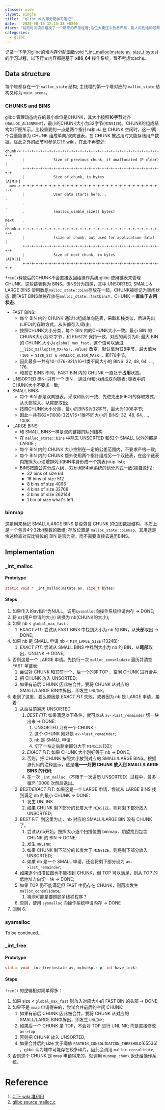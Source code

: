 ```yaml
---
classes: wide
layout: single
title:  "glibc 堆内存分配学习笔记"
date:   2020-08-15 12:15:38 +0800
diary: "前段时间项目组换了一个新来的产品经理;这位大佬还未熟悉产品，别人问到啥问题都要找测试回答，连客户演示、销售之类的问题都要来找测试，晕😵，到底我是产品还是你是产品？"
categories: 
  - glibc
---
```


记录一下学习glibc的堆内存分配函数[void *_int_malloc(mstate av, size_t bytes)](https://code.woboq.org/userspace/glibc/malloc/malloc.c.html#_int_malloc)的学习过程，以下行文内容都是基于 **x86_64** 操作系统，暂不考虑tcache。


## Data structure

每个堆都存在一个 `malloc_state` 结构; 主线程的第一个堆对应的 `malloc_state` 结构又称为 `main_arena`。

### CHUNKS and BINS

glibc 管理动态内存的最小单位是CHUNK，其大小按照**16字节**对齐(`MALLOC_ALIGNMENT`)，最小的CHUNK大小为32字节(`MINSIZE`)。CHUNK的组成结构如下图所示。比较重要的一点是两个指针`fd`和`bk`: 在 CHUNK 空闲时，这一/两个变量能够为 CHUNK 组成单向/双向链表，在 CHUNK 被占用时又能存储用户数据。除此之外的细节可参见[CTF wiki](https://ctf-wiki.github.io/ctf-wiki/pwn/linux/glibc-heap/heap_structure-zh/#malloc_chunk)，在此不再赘述:
```
chunk-> +-+-+-+-+-+-+-+-+-+-+-+-+-+-+-+-+-+-+-+-+-+-+-+-+-+-+-+-+-+-+-+-+
        |             Size of previous chunk, if unallocated (P clear)  |
        +-+-+-+-+-+-+-+-+-+-+-+-+-+-+-+-+-+-+-+-+-+-+-+-+-+-+-+-+-+-+-+-+
        |             Size of chunk, in bytes                     |A|M|P|
  mem-> +-+-+-+-+-+-+-+-+-+-+-+-+-+-+-+-+-+-+-+-+-+-+-+-+-+-+-+-+-+-+-+-+
        |             User data starts here...                          .
        .                                                               .
        .             (malloc_usable_size() bytes)                      .
next    .                                                               |
chunk-> +-+-+-+-+-+-+-+-+-+-+-+-+-+-+-+-+-+-+-+-+-+-+-+-+-+-+-+-+-+-+-+-+
        |             (size of chunk, but used for application data)    |
        +-+-+-+-+-+-+-+-+-+-+-+-+-+-+-+-+-+-+-+-+-+-+-+-+-+-+-+-+-+-+-+-+
        |             Size of next chunk, in bytes                |A|0|1|
        +-+-+-+-+-+-+-+-+-+-+-+-+-+-+-+-+-+-+-+-+-+-+-+-+-+-+-+-+-+-+-+-+
```

`free()`释放后的CHUNK不会直接返回给操作系统;glibc 使用链表来管理CHUNK，这些链表称为 BINS。BINS分为四类，其中 UNSORTED, SMALL & LARGE BINS 使用数组`malloc_state::bins`存放在一起，CHUNK被标记为空闲状态; 而FAST BINS单独存放在`malloc_state::fastbinsY`，CHUNK **一直处于占用状态**:

- FAST BINS: 
  - 每个 BIN 内的 CHUNK 通过`fd`组成单向链表，采取和栈类似、后进先出(LIFO)的存取方式，从头部存入/取出;
  - 按照CHUNK大小分类，每个 BIN 内的CHUNK大小一致。最小 BIN 的CHUNK大小为32字节，和 `MINSIZE` 保持一致，对应的索引为0; 最大 BIN 的 CHUNK 大小为 `global_max_fast`，这个值可以通过 `__libc_mallopt(M_MXFAST, value)` 改变，默认值为128字节，最大值为`(160 + SIZE_SZ) & ~MALLOC_ALIGN_MASK)`，即176字节; 
  - 因此最多一共有10=(176-32)//16+1类不同大小的 BINS: 32, 48, 64, ..., 176.
  - 和其它 BINS 不同，FAST BIN 内的 CHUNK 一直处于**占用**状态。
- UNSORTED BIN: 只有一个 BIN ，通过`fd`和`bk`组成双向链表; 链表中的CHUNK大小不要求一致; 
- SMALL BINS:
  - 每个 BIN 都是双向链表，采取和队列一致、先进先出(FIFO)的存取方式，从头部放入、从尾部取出;
  - 按照CHUNK大小分类，最小的BINS为32字节，最大为1008字节;
  - 因此一共有62=(1008-32)//16+1类不同大小的 BINS: 32, 48, 64, ..., 1008.
- LARGE BINS:
  - 和 SMALL BINS一样是双向链接的队列结构
  - 在 `malloc_state::bins` 中除去 UNSORTED 和62个 SMALL 以外的都是 LARGE ;
  - 每个 BIN 内的 CHUNK 大小控制在一定的公差范围内，不要求严格一致;
  - 每个 BIN 内的 CHUNK 额外使用两个指针组成另一个双链表，在这个链表内按照大小递增排列;和BIN本身形成一个跳表(skip list);
  - BINS按照公差分成六组，32bit和64bit系统的划分方式一致(摘自源码):
    - 32 bins of size      64
    - 16 bins of size     512
    - 8 bins of size    4096
    - 4 bins of size   32768
    - 2 bins of size  262144
    - 1 bin  of size what's left

### binmap

这是用来标记 SMALL/LARGE BINS 是否包含 CHUNK 的位图数据结构，本质上是一个包含4个32bit整数的数组; 存放位置是 `malloc_state::binmap`，其用途是快速检查对应比特位的 BIN 是否为空，而不需要直接去遍历BINS。

## Implementation

### _int_malloc

#### Prototype

```c
static void * _int_malloc(mstate av, size_t bytes)
```

#### Steps

1. 如果传入的av指针为NULL，调用`sysmalloc`向操作系统申请内存 -> DONE;
2. 将 sz(用户申请的大小) 转换为 nb(CHUNK的大小);
3. 如果 nb < `global_max_fast` :
   1. *EXACT FIT*: 尝试从 FAST BINS 中找到大小为 nb 的 BIN，从**头部**取出 -> DONE;
4. 如果 nb 是 SMALL 申请 nb < `MIN_LARGE_SIZE` (1024B):
   1. *EXACT FIT*: 尝试从 SMALL BINS 中找到大小为 nb 的 BIN，从**尾部**取出，UNLINK -> DONE;
5. 否则这是一个 LARGE 申请。先执行一次 `malloc_consolidate` 遍历并清空 FAST 单链表: 
   1. 尝试对 CHUNK 和其前一个、后一个的非 TOP 、空闲 CHUNK 进行合并;
   3. 把 CHUNK 放入 UNSORTED;
   4. 如果有前后 CHUNK 因此被合并，要将 CHUNK 从对应的 SMALL/LARGE BIN中拆出，即发生 `UNLINK`。
6. 走到了这里，要么原因是 *EXACT FIT* 失败，或者因为 nb 是 LARGE 申请，接着：
   1. 从后往前遍历 UNSORTED 
      1. *BEST FIT*: 如果满足以下条件，就可以从 `av->last_remainder` 切一块出来 -> DONE:
         1. UNSORTED 只有一个 CHUNK ;
         2. 这个 CHUNK 刚好是 `av->last_remainder`;
         3. nb 是 SMALL 申请;
         4. 切了一块之后剩余部分大于 `MINSIZE`(32);
      2. *EXACT FIT*: 如果 CHUNK 大小刚好等于 nb -> DONE;
      3. 否则，把 CHUNK 按照大小放到对应的 SMALL/LARGE BINS。根据源代码的注释显示，这是**唯一一处把 CHUNK 放入到 SMALL/LARGE BINS 的代码**;
      4. 在一次 `_int_malloc` （不限于一次遍历 UNSORTED）过程中，最多循环 10000 次然后退出。
   2. *BEST/EXACT FIT*: 如果这是一个 LARGE 申请，尝试从 LARGE BINS 找到满足 nb 的最小 CHUNK -> DONE:
      1. 发生 UNLINK
      2. 如果 CHUNK 剩下部分的长度大于 `MINSIZE`，则将剩下部分放入 UNSORTED;
   3. *BEST FIT*: 到这里为止，nb 对应的 SMALL/LARGE BIN 没有 CHUNK 了。
      1. 尝试从nb开始，按照大小逐个扫描位图 binmap，期望找到包含 CHUNK 的 BIN -> DONE;
      2. 发生 `UNLINK`;
      3. 如果 CHUNK 剩下部分的长度大于 `MINSIZE`，则将剩下部分放入 UNSORTED;
      4. 如果 nb 是一个 SMALL 申请，还会将剩下部分设为 `av->last_remainder`;
   4. 如果逐个扫描位图也不能找到 CHUNK，但 TOP 可以满足，则从 TOP 的低地址方向切一块 -> DONE;
   5. 如果 TOP 仍不能满足但 FAST 中仍存在 CHUNK，则再次发生 `malloc_consolidate`;
      1. 猜测可能是要照顾多线程程序？
   6. 否则，使用 `sysmalloc` 向操作系统申请内存 -> DONE
7. 回到 6.

### sysmalloc

To be continued...

### _int_free

#### Prototype

```c
static void _int_free(mstate av, mchunkptr p, int have_lock)
```

#### Steps

`free()` 的逻辑相对简单得多：

1. 如果 size < `global_max_fast` 则放入对应大小的 FAST BIN 的头部 -> DONE;
2. 如果不是 `mmap` 申请得来的，尝试合并前后的空闲 CHUNK:
   1. 如果有前后 CHUNK 因此被合并，要将 CHUNK 从对应的 SMALL/LARGE BIN中拆出，即发生 `UNLINK`; 
   2. 如果后一个 CHUNK 是 TOP，不会对 TOP 进行 UNLINK; 而是直接修改 `av->top`
   3. 否则把 CHUNK 放入 UNSORTED; 
   4. 如果合并后的size 大于阈值 `FASTBIN_CONSOLIDATION_THRESHOLD`(65536) ，glibc 认为堆中可能存在较多碎片，因此会调用 `malloc_consolidate`; 
3. 否则这个 CHUNK 是 `mmap` 申请得来的，就调用 `munmap_chunk` 返还给操作系统。

# Reference

1. [CTF wiki 堆利用](https://ctf-wiki.github.io/ctf-wiki/pwn/linux/glibc-heap/introduction-zh/)
2. [glibc source malloc.c](https://code.woboq.org/userspace/glibc/malloc/malloc.c.html)